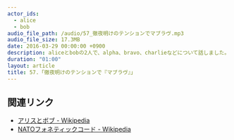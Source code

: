 ```yaml
---
actor_ids:
  - alice
  - bob
audio_file_path: /audio/57_徹夜明けのテンションでマブラヴ.mp3
audio_file_size: 17.3MB
date: 2016-03-29 00:00:00 +0900
description: aliceとbobの2人で、alpha、bravo、charlieなどについて話しました。
duration: "01:00"
layout: article
title: 57.「徹夜明けのテンションで『マブラヴ』」
---
```


## 関連リンク

- [アリスとボブ - Wikipedia](https://ja.wikipedia.org/wiki/%E3%82%A2%E3%83%AA%E3%82%B9%E3%81%A8%E3%83%9C%E3%83%96)
- [NATOフォネティックコード - Wikipedia](https://ja.wikipedia.org/wiki/NATO%E3%83%95%E3%82%A9%E3%83%8D%E3%83%86%E3%82%A3%E3%83%83%E3%82%AF%E3%82%B3%E3%83%BC%E3%83%89)
